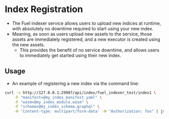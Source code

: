 # Index Registration

- The Fuel indexer service allows users to upload new indices at runtime, with absolutely no downtime required to start using your new index.
- Meaning, as soon as users upload new assets to the service, those assets are immediately registered, and a new executor is created using the new assets. 
  - This provides the benefit of no service downtime, and allows users to immediately get started using their new index.

## Usage

- An example of registering a new index via the command line:

```bash
curl -v http://127.0.0.1:29987/api/index/fuel_indexer_test/index1 \
    -F "manifest=@my_index_manifest.yaml" \
    -F "wasm=@my_index_module.wasm" \
    -F "schema=@my_index_schema.graphql" \
    -H 'Content-type: multipart/form-data' -H "Authorization: foo" | json_pp
```
